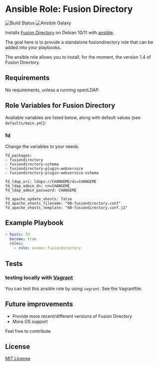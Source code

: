 # Ansible Role: Fusion Directory

![Build Status](https://github.com/UNamur-SIU/ansible-role-fusiondirectory/actions/workflows/ci.yml/badge.svg)
![Ansible Galaxy](https://galaxy.ansible.com/unamur/fusiondirectory/)

Installs [Fusion Directory](https://fusiondirectory-user-manual.readthedocs.io) on Debian 10/11 with [ansible](http://www.ansible.com/home).

The goal here is to provide a standalone fusiondirectory role that can be added into your playbooks.

The ansible role allows you to install, for the moment, the version 1.4 of Fusion Directory.

## Requirements

No requirements, unless a running openLDAP.

## Role Variables for Fusion Directory

Available variables are listed below, along with default values (see `defaults/main.yml`):

### fd

Change the variables to your needs.

	fd_packages:
	- fusiondirectory
	- fusiondirectory-schema
	- fusiondirectory-plugin-webservice
	- fusiondirectory-plugin-webservice-schema

	fd_ldap_uri: ldaps://CHANGEME/dc=CHANGEME
	fd_ldap_admin_dn: cn=CHANGEME
	fd_ldap_admin_password: CHANGEME

	fd_apache_update_vhosts: false
	fd_apache_vhosts_filename: "00-fusiondirectory.conf"
	fd_apache_vhosts_template: "00-fusiondirectory.conf.j2"


## Example Playbook

```yaml
- hosts: fd
  become: true
  roles:
    - role: unamur.fusiondirectory
```

## Tests

### testing locally with [Vagrant](https://www.vagrantup.com/)

You can test this ansible role by using `vagrant`. See the Vagrantfile.

## Future improvements

*  Provide more recent/different versions of Fusion Directory
*  More OS support

Feel free to contribute.

## License

[MIT License](LICENSE)

